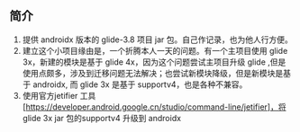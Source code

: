 ## 简介
1. 提供 androidx 版本的 glide-3.8 项目 jar 包。自己作记录，也为他人行方便。
2. 建立这个小项目缘由是，一个折腾本人一天的问题。有一个主项目使用 glide 3x，新建的模块是基于 glide 4x，因为这个问题尝试主项目升级 glide ,但是使用点颇多，涉及到迁移问题无法解决；也尝试新模块降级，但是新模块是基于 androidx, 而 glide 3x 是基于 supportv4，也是各种不兼容。
3. 使用官方jetifier 工具[https://developer.android.google.cn/studio/command-line/jetifier]，将 glide 3x jar 包的supportv4 升级到 androidx